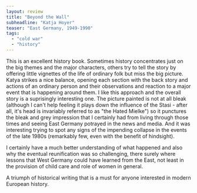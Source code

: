 ```yaml
---
layout: review
title: "Beyond the Wall"
subheadline: "Katja Hoyer"
teaser: "East Germany, 1949-1990"
tags:
  - "cold war"
  - "history"
---
```


This is an excellent history book. Sometimes history concentrates just on the
big themes and the major characters, others try to tell the story by offering
little vignettes of the life of ordinary folk but miss the big picture. Katya
strikes a nice balance, opening each section with the back story and actions of
an ordinary person and their observations and reaction to a major event that is
happening around them. I like this approach and the overall story is a
suprisingly interesting one. The picture painted is not at all bleak (although
I can't help feeling it plays down the influence of the Stasi - after all, it's
head is invariably referred to as "the Hated Mielke") so it punctures the bleak
and grey impression that I certainly had from living through those times and
seeing East Germany potrayed in the news and media. And it was interesting
trying to spot any signs of the impending collapse in the events of the late
1980s (remarkably few, even with the benefit of hindsight).

I certainly have a much better understanding of what happened and also why the
eventual reunification was so challenging, there surely where lessons that West
Germany could have learned from the East, not least in the provision of child
care and role of women in general.

A triumph of historical writing that is a must for anyone interested
in modern European history.
